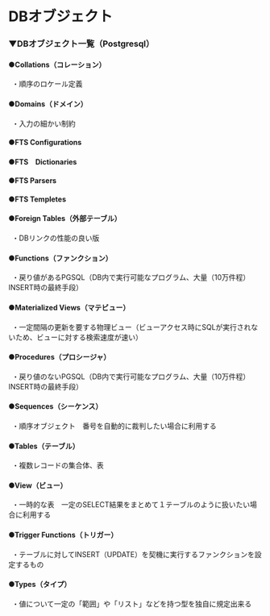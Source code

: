 # DBオブジェクト

### ▼DBオブジェクト一覧（Postgresql）

#### ●Collations（コレーション）
&ensp;・順序のロケール定義<br>
#### ●Domains（ドメイン）
&ensp;・入力の細かい制約<br>
#### ●FTS Configurations
#### ●FTS　Dictionaries
#### ●FTS Parsers
#### ●FTS Templetes
#### ●Foreign Tables（外部テーブル）
&ensp;・DBリンクの性能の良い版<br>
#### ●Functions（ファンクション）
&ensp;・戻り値があるPGSQL（DB内で実行可能なプログラム、大量（10万件程）INSERT時の最終手段）<br>
#### ●Materialized Views（マテビュー）
&ensp;・一定間隔の更新を要する物理ビュー（ビューアクセス時にSQLが実行されないため、ビューに対する検索速度が速い）<br>
#### ●Procedures（プロシージャ）
&ensp;・戻り値のないPGSQL（DB内で実行可能なプログラム、大量（10万件程）INSERT時の最終手段）<br>
#### ●Sequences（シーケンス）
&ensp;・順序オブジェクト　番号を自動的に裁判したい場合に利用する<br>
#### ●Tables（テーブル）
&ensp;・複数レコードの集合体、表<br>
#### ●View（ビュー）
&ensp;・一時的な表　一定のSELECT結果をまとめて１テーブルのように扱いたい場合に利用する<br>
#### ●Trigger Functions（トリガー）
&ensp;・テーブルに対してINSERT（UPDATE）を契機に実行するファンクションを設定するもの<br>
#### ●Types（タイプ）
&ensp;・値について一定の「範囲」や「リスト」などを持つ型を独自に規定出来る<br>
